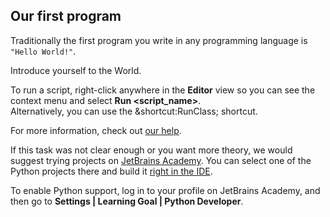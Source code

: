 ## Our first program

Traditionally the first program you write in any programming language is `"Hello World!"`.  
  
Introduce yourself to the World.  
  
To run a script, right-click anywhere in the **Editor** view so you can see the context menu and select **Run &lt;script_name&gt;**.   
Alternatively, you can use the &shortcut:RunClass; shortcut.  

For more information, check out [our help](https://www.jetbrains.com/help/pycharm/running-and-rerunning-applications.html).

If this task was not clear enough or you want more theory, we would suggest trying projects on [JetBrains Academy](https://hi.hyperskill.org/).
You can select one of the Python projects there and build it [right in the IDE](
https://hyperskill.org/plugin#python.).

To enable Python support, log in to your profile on JetBrains Academy, and then go to **Settings | Learning Goal | Python Developer**.
